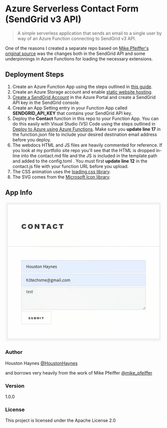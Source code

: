 # Azure Serverless Contact Form (SendGrid v3 API)

> A simple serverless application that sends an email to a single user by way of an Azure Function connecting to SendGrid v3 API.

One of the reasons I created a separate repo based on [Mike Pfeiffer's original source](https://github.com/mikepfeiffer/azure-serverless-contact) was the changes both in the SendGrid API and some underpinnings in Azure Functions for loading the necessary extensions.

## Deployment Steps

1. Create an Azure Function App using the steps outlined in [this guide](https://docs.microsoft.com/en-us/azure/azure-functions/functions-create-first-azure-function).
2. Create an Azure Storage account and enable [static website hosting](https://docs.microsoft.com/en-us/azure/storage/blobs/storage-blob-static-website). 
3. [Create a SendGrid Account](https://docs.microsoft.com/en-us/azure/sendgrid-dotnet-how-to-send-email#create-a-sendgrid-account) in the Azure Portal and create a SendGrid API key in the SendGrid console.
4. Create an App Setting entry in your Function App called **SENDGRID_API_KEY** that contains your SendGrid API key.
5. Deploy the **Contact** function in this repo to your Function App. You can do this easily with Visual Studio (VS) Code using the steps outlined in [Deploy to Azure using Azure Functions](https://code.visualstudio.com/tutorials/functions-extension/getting-started). Make sure you **update line 17** in the function.json file to include your desired destination email address before you deploy.
6. The webdocs HTML and JS files are heavily commented for reference. If you look at my portfolio site repo you'll see that the HTML is dropped in-line into the contact.md file and the JS is included in the template path and added to the config.toml . You must first **update line 12** in the contact.js file with your function URL before you upload.
7. The CSS animation uses the [loading.css library](https://github.com/loadingio/loading.css). 
8. The SVG comes from the [Microsoft Icon library](https://www.microsoft.com/en-us/download/details.aspx?id=41937). 

## App Info
![alt text](/webdocs/ContactAzureFunction.gif "README Image")

### Author
Houston Haynes
[@HoustonHaynes](https://twitter.com/whiskersedge)

and borrows very heavily from the work of 
Mike Pfeiffer
[@mike_pfeiffer](https://twitter.com/mike_pfeiffer)

### Version

1.0.0

### License

This project is licensed under the Apache License 2.0

